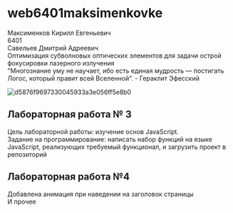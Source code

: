 # web6401maksimenkovke
 
Максименков Кирилл Евгеньевич<br />
6401<br />
Савельев Дмитрий Адреевич<br />
Оптимизация субволновых оптических элементов для задачи острой фокусировки лазерного излучения<br />
"Многознание уму не научает, ибо есть единая мудрость — постигать Логос, который правит всей Вселенной". - Гераклит Эфесский<br />

![d5876f9697330045933a3e056ff5e8b0](https://github.com/user-attachments/assets/bc26ade0-3a59-4386-99a6-8c936188dd1a)


## Лабораторная работа № 3
Цель лабораторной работы: изучение основ JavaScript.<br />
Задание на программирование: написать набор функций на языке JavaScript, реализующих требуемый функционал, и загрузить проект в репозиторий<br />

## Лабораторная работа №4
Добавлена анимация при наведении на заголовок страницы                                       
И прочее